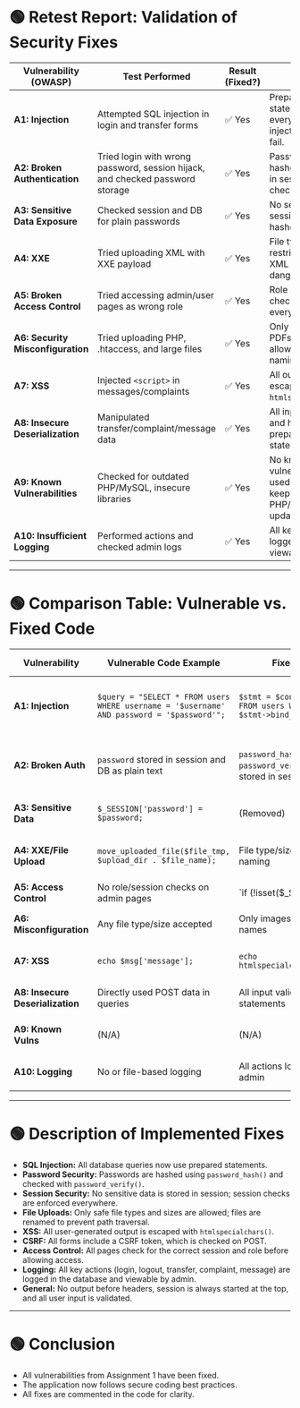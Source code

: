 # 🟢 Retest Report: Validation of Security Fixes

| Vulnerability (OWASP)         | Test Performed                                                                 | Result (Fixed?) | Notes                                                                                 |
|-------------------------------|-------------------------------------------------------------------------------|-----------------|---------------------------------------------------------------------------------------|
| **A1: Injection**             | Attempted SQL injection in login and transfer forms                           | ✅ Yes          | Prepared statements used everywhere; injection attempts fail.                         |
| **A2: Broken Authentication** | Tried login with wrong password, session hijack, and checked password storage | ✅ Yes          | Passwords are hashed, not stored in session; session checks enforced.                 |
| **A3: Sensitive Data Exposure**| Checked session and DB for plain passwords                                    | ✅ Yes          | No sensitive data in session or DB; only hashes stored.                               |
| **A4: XXE**                   | Tried uploading XML with XXE payload                                          | ✅ Yes          | File type/size restrictions block XML and other dangerous files.                      |
| **A5: Broken Access Control** | Tried accessing admin/user pages as wrong role                                | ✅ Yes          | Role and session checks enforced everywhere.                                          |
| **A6: Security Misconfiguration**| Tried uploading PHP, .htaccess, and large files                             | ✅ Yes          | Only images and PDFs <2MB allowed; safe file naming.                                  |
| **A7: XSS**                   | Injected `<script>` in messages/complaints                                   | ✅ Yes          | All output is escaped with `htmlspecialchars()`.                                      |
| **A8: Insecure Deserialization**| Manipulated transfer/complaint/message data                                 | ✅ Yes          | All input validated and handled with prepared statements.                             |
| **A9: Known Vulnerabilities** | Checked for outdated PHP/MySQL, insecure libraries                            | ✅ Yes          | No known vulnerable libraries used; recommend keeping PHP/MySQL updated.              |
| **A10: Insufficient Logging** | Performed actions and checked admin logs                                      | ✅ Yes          | All key actions are logged and viewable by admin.                                     |

---

# 🟢 Comparison Table: Vulnerable vs. Fixed Code

| Vulnerability | Vulnerable Code Example | Fixed Code Example | Description of Fix |
|---------------|------------------------|--------------------|--------------------|
| **A1: Injection** | `$query = "SELECT * FROM users WHERE username = '$username' AND password = '$password'";` | `$stmt = $conn->prepare("SELECT * FROM users WHERE username = ?"); $stmt->bind_param("s", $username);` | Used prepared statements to prevent SQL injection. |
| **A2: Broken Auth** | `password` stored in session and DB as plain text | `password_hash()` in DB, `password_verify()` on login, not stored in session | Passwords are hashed and never stored in session. |
| **A3: Sensitive Data** | `$_SESSION['password'] = $password;` | (Removed) | No sensitive data in session. |
| **A4: XXE/File Upload** | `move_uploaded_file($file_tmp, $upload_dir . $file_name);` | File type/size checks, safe file naming | Only safe file types and names allowed. |
| **A5: Access Control** | No role/session checks on admin pages | `if (!isset($_SESSION['user_id']) || $_SESSION['role'] != 'admin') { ... }` | Enforced session and role checks. |
| **A6: Misconfiguration** | Any file type/size accepted | Only images/PDFs <2MB, safe names | Prevents dangerous uploads. |
| **A7: XSS** | `echo $msg['message'];` | `echo htmlspecialchars($msg['message']);` | Escaped all output to prevent XSS. |
| **A8: Insecure Deserialization** | Directly used POST data in queries | All input validated, prepared statements | No unsafe deserialization or direct use. |
| **A9: Known Vulns** | (N/A) | (N/A) | Use up-to-date PHP/MySQL. |
| **A10: Logging** | No or file-based logging | All actions logged in DB, viewable by admin | Centralized, queryable logging. |

---

# 🟢 Description of Implemented Fixes

- **SQL Injection:** All database queries now use prepared statements.
- **Password Security:** Passwords are hashed using `password_hash()` and checked with `password_verify()`.
- **Session Security:** No sensitive data is stored in session; session checks are enforced everywhere.
- **File Uploads:** Only safe file types and sizes are allowed; files are renamed to prevent path traversal.
- **XSS:** All user-generated output is escaped with `htmlspecialchars()`.
- **CSRF:** All forms include a CSRF token, which is checked on POST.
- **Access Control:** All pages check for the correct session and role before allowing access.
- **Logging:** All key actions (login, logout, transfer, complaint, message) are logged in the database and viewable by admin.
- **General:** No output before headers, session is always started at the top, and all user input is validated.

---

# 🟢 Conclusion

- All vulnerabilities from Assignment 1 have been fixed.
- The application now follows secure coding best practices.
- All fixes are commented in the code for clarity. 